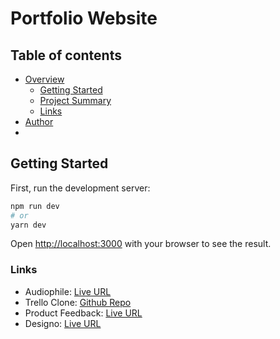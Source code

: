 # Portfolio Website

## Table of contents

- [Overview](#overview)
  - [Getting Started](#getting-started)
  - [Project Summary](#project-summary)
  - [Links](#links)
- [Author](#author)
- 
## Getting Started

First, run the development server:

```bash
npm run dev
# or
yarn dev
```

Open [http://localhost:3000](http://localhost:3000) with your browser to see the result.

### Links

- Audiophile: [Live URL](https://kaixin-audiophile.netlify.app)
- Trello Clone: [Github Repo](https://github.com/kaixin1528/trello-clone)
- Product Feedback: [Live URL](https://kaixin-product-feedback.netlify.app)
- Designo: [Live URL](https://kaixin-designo.netlify.app)
 
 
 
 
